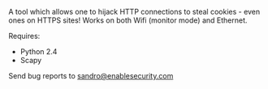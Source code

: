 A tool which allows one to hijack HTTP connections to steal cookies - even ones on HTTPS sites! Works on both Wifi (monitor mode) and Ethernet.

Requires:
  * Python 2.4
  * Scapy

Send bug reports to sandro@enablesecurity.com
